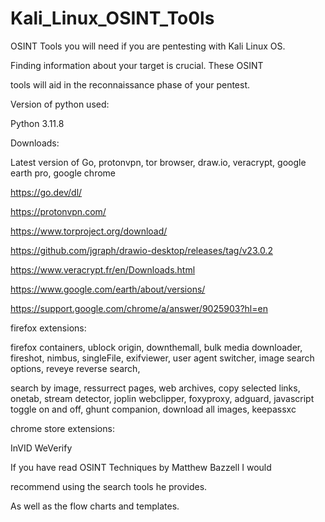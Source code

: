 # Kali_Linux_OSINT_To0ls

OSINT Tools you will need if you are pentesting with Kali Linux OS.

Finding information about your target is crucial. These OSINT 

tools will aid in the reconnaissance phase of your pentest.

Version of python used:

Python 3.11.8

Downloads:

Latest version of Go, protonvpn, tor browser, draw.io, veracrypt, google earth pro, google chrome

https://go.dev/dl/

https://protonvpn.com/

https://www.torproject.org/download/

https://github.com/jgraph/drawio-desktop/releases/tag/v23.0.2

https://www.veracrypt.fr/en/Downloads.html

https://www.google.com/earth/about/versions/

https://support.google.com/chrome/a/answer/9025903?hl=en

firefox extensions:

firefox containers, ublock origin, downthemall, bulk media downloader, fireshot, nimbus, singleFile, exifviewer, user agent switcher, image search options, reveye reverse search,

search by image, ressurrect pages, web archives, copy selected links, onetab, stream detector, joplin webclipper, foxyproxy, adguard, javascript toggle on and off, ghunt companion, download all images, keepassxc

chrome store extensions:

InVID WeVerify


If you have read OSINT Techniques by Matthew Bazzell I would 

recommend using the search tools he provides.

As well as the flow charts and templates.
